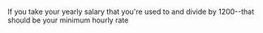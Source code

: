 If you take your yearly salary that you're used to and divide by 1200--that should be your minimum hourly rate
